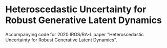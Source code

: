 # Heteroscedastic Uncertainty for Robust Generative Latent Dynamics
Accompanying code for 2020 IROS/RA-L paper "Heteroscedastic Uncertainty for Robust Generative Latent Dynamics".
